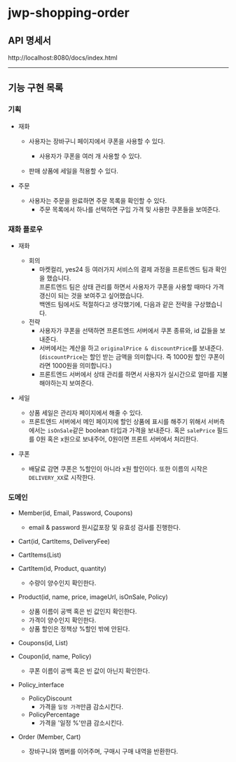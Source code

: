 # jwp-shopping-order

## API 명세서

http://localhost:8080/docs/index.html

---

## 기능 구현 목록

### 기획

- 재화
    - 사용자는 장바구니 페이지에서 쿠폰을 사용할 수 있다.
        - 사용자가 쿠폰을 여러 개 사용할 수 있다.

    - 판매 상품에 세일을 적용할 수 있다.

- 주문
    - 사용자는 주문을 완료하면 주문 목록을 확인할 수 있다.
        - 주문 목록에서 하나를 선택하면 구입 가격 및 사용한 쿠폰들을 보여준다.

### 재화 플로우

- 재화
    - 회의
        - 마켓컬리, yes24 등 여러가지 서비스의 결제 과정을 프론트엔드 팀과 확인을 했습니다.
          <br> 프론트엔드 팀은 상태 관리를 하면서 사용자가 쿠폰을 사용할 때마다 가격 갱신이 되는 것을 보여주고 싶어했습니다.
          <br> 백엔드 팀에서도 적절하다고 생각했기에, 다음과 같은 전략을 구상했습니다.
    - 전략
        - 사용자가 쿠폰을 선택하면 프론트엔드 서버에서 쿠폰 종류와, id 값들을 보내준다.
        - 서버에서는 계산을 하고 `originalPrice & discountPrice`를 보내준다. (`discountPrice`는 할인 받는 금액을 의미합니다. 즉 1000원 할인 쿠폰이라면 1000원을
          의미합니다.)
        - 프론트엔드 서버에서 상태 관리를 하면서 사용자가 실시간으로 얼마를 지불해야하는지 보여준다.

- 세일
    - 상품 세일은 관리자 페이지에서 해줄 수 있다.
    - 프론트엔드 서버에서 메인 페이지에 할인 상품에 표시를 해주기 위해서 서버측에서는 `isOnSale`같은 boolean 타입과 가격을 보내준다. 혹은 `salePrice` 필드를 0원 혹은 x원으로
      보내주어, 0원이면 프론트 서버에서 처리한다.

- 쿠폰
    - 배달료 감면 쿠폰은 %할인이 아니라 x원 할인이다. 또한 이름의 시작은 `DELIVERY_XX`로 시작한다.

### 도메인

- Member(id, Email, Password, Coupons)
    - email & password 원시값포장 및 유효성 검사를 진행한다.

- Cart(id, CartItems, DeliveryFee)

- CartItems(List<CartItem>)

- CartItem(id, Product, quantity)
    - 수량이 양수인지 확인한다.

- Product(id, name, price, imageUrl, isOnSale, Policy)
    - 상품 이름이 공백 혹은 빈 값인지 확인한다.
    - 가격이 양수인지 확인한다.
    - 상품 할인은 정책상 %할인 밖에 안된다.

- Coupons(id, List<Coupon>)

- Coupon(id, name, Policy)
    - 쿠폰 이름이 공백 혹은 빈 값이 아닌지 확인한다.

- Policy_interface
    - PolicyDiscount
        - 가격을 `일정 가격`만큼 감소시킨다.
    - PolicyPercentage
        - 가격을 '일정 %'만큼 감소시킨다.

- Order (Member, Cart)
    - 장바구니와 멤버를 이어주며, 구매시 구매 내역을 반환한다.
